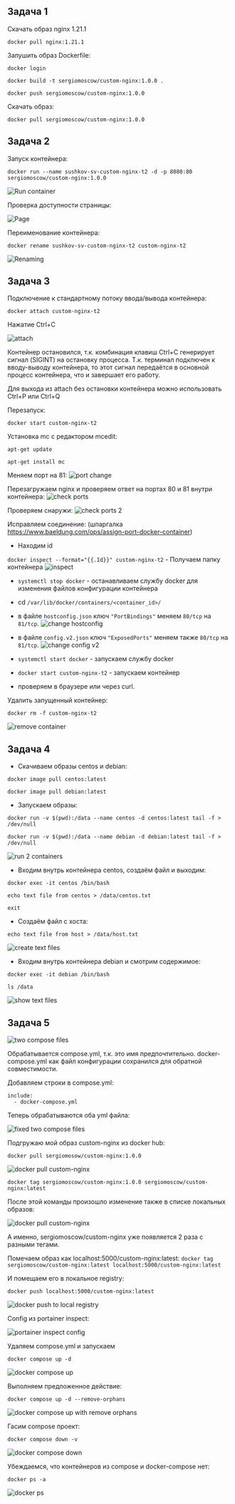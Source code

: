 ## Задача 1
Скачать образ nginx 1.21.1

`docker pull nginx:1.21.1`

Запушить образ Dockerfile:

`docker login`

`docker build -t sergiomoscow/custom-nginx:1.0.0 .`

`docker push sergiomoscow/custom-nginx:1.0.0`

Скачать образ:

`docker pull sergiomoscow/custom-nginx:1.0.0`

## Задача 2
Запуск контейнера:

`docker run --name sushkov-sv-custom-nginx-t2 -d -p 8080:80 sergiomoscow/custom-nginx:1.0.0`

![Run container](images/image01.png)

Проверка доступности страницы:

![Page](images/image02.png)

Переименование контейнера:

`docker rename sushkov-sv-custom-nginx-t2 custom-nginx-t2`

![Renaming](images/image03.png)

## Задача 3

Подключение к стандартному потоку ввода/вывода контейнера:

`docker attach custom-nginx-t2`

Нажатие Ctrl+C

![attach](images/image05.png)

Контейнер остановился, т.к. комбинация клавиш Ctrl+C генерирует сигнал (SIGINT) на остановку процесса. Т.к. терминал подключен к вводу-выводу контейнера, то этот сигнал передаётся в основной процесс контейнера, что и завершает его работу.

Для выхода из attach без остановки контейнера можно использовать Ctrl+P или Ctrl+Q

Перезапуск:

`docker start custom-nginx-t2`

Установка mc с редактором mcedit:

`apt-get update`

`apt-get install mc`

Меняем порт на 81:
![port change](images/image06.png)

Перезагружаем nginx и проверяем ответ на портах 80 и 81 внутри контейнера:
![check ports](images/image07.png)

Проверяем снаружи:
![check ports 2](images/image08.png)

Исправляем соединение:
(шпаргалка https://www.baeldung.com/ops/assign-port-docker-container)
- Находим id

`docker inspect --format="{{.Id}}" custom-nginx-t2` - Получаем папку контейнера
![inspect](images/image09.png)

- `systemctl stop docker` - останавливаем службу docker для изменения файлов конфигурации контейнера

- cd `/var/lib/docker/containers/<container_id>/`

- в файле `hostconfig.json` ключ `"PortBindings"` меняем `80/tcp` на `81/tcp`.
![change hostconfig](images/image10.png)

- в файле `config.v2.json` ключ `"ExposedPorts"` меняем также `80/tcp` на `81/tcp`.
![change config v2](images/image11.png)

- `systemctl start docker` - запускаем службу docker

- `docker start custom-nginx-t2` - запускаем контейнер

- проверяем в браузере или через curl.

Удалить запущенный контейнер:

`docker rm -f custom-nginx-t2`

![remove container](images/image12.png)

## Задача 4
- Скачиваем образы centos и debian:

`docker image pull centos:latest`

`docker image pull debian:latest`

- Запускаем образы:

`docker run -v $(pwd):/data --name centos -d centos:latest tail -f > /dev/null`

`docker run -v $(pwd):/data --name debian -d debian:latest tail -f > /dev/null`

![run 2 containers](images/image13.png)

- Входим внутрь контейнера centos, создаём файл и выходим:

`docker exec -it centos /bin/bash`

`echo text file from centos > /data/centos.txt`

`exit`

- Создаём файл с хоста:

`echo text file from host > /data/host.txt`

![create text files](images/image14.png)

- Входим внутрь контейнера debian и смотрим содержимое:

`docker exec -it debian /bin/bash`

`ls /data`

![show text files](images/image15.png)

## Задача 5

![two compose files](images/image16.png)

Обрабатывается compose.yml, т.к. это имя предпочтительно. docker-compose.yml как файл конфигурации сохранился для обратной совместимости.

Добавляем строки в compose.yml:

```
include:
  - docker-compose.yml
```

Теперь обрабатываются оба yml файла:

![fixed two compose files](images/image17.png)

Подгружаю мой образ custom-nginx из docker hub:

`docker pull sergiomosow/custom-nginx:1.0.0`

![docker pull custom-nginx](images/image18.png)

`docker tag sergiomoscow/custom-nginx:1.0.0 sergiomoscow/custom-nginx:latest`

После этой команды произошло изменение также в списке локальных образов:

![docker pull custom-nginx](images/image19.png)

А именно, sergiomoscow/custom-nginx уже появляется 2 раза с разными тегами.

Помечаем образ как localhost:5000/custom-nginx:latest:
`docker tag sergiomoscow/custom-nginx:latest localhost:5000/custom-nginx:latest`

И помещаем его в локальное registry:

`docker push localhost:5000/custom-nginx:latest`

![docker push to local registry](images/image20.png)

Config из portainer inspect:

![portainer inspect config](images/image21.png)

Удаляем compose.yml и запускаем

`docker compose up -d`

![docker compose up](images/image22.png)

Выполняем предложенное действие:

`docker compose up -d --remove-orphans`

![docker compose up with remove orphans](images/image23.png)

Гасим compose проект:

`docker compose down -v`

![docker compose down](images/image24.png)

Убеждаемся, что контейнеров из compose и docker-compose нет:

`docker ps -a`

![docker ps](images/image25.png)